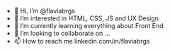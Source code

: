 - 👋 Hi, I’m @flaviabrgs
- 👀 I’m interested in HTML, CSS, JS and UX Design 
- 🌱 I’m currently learning everything about Front End
- 💞️ I’m looking to collaborate on ...
- 📫 How to reach me linkedin.com/in/flaviabrgs

<!---
flaviabrgs/flaviabrgs is a ✨ special ✨ repository because its `README.md` (this file) appears on your GitHub profile.
You can click the Preview link to take a look at your changes.
--->
